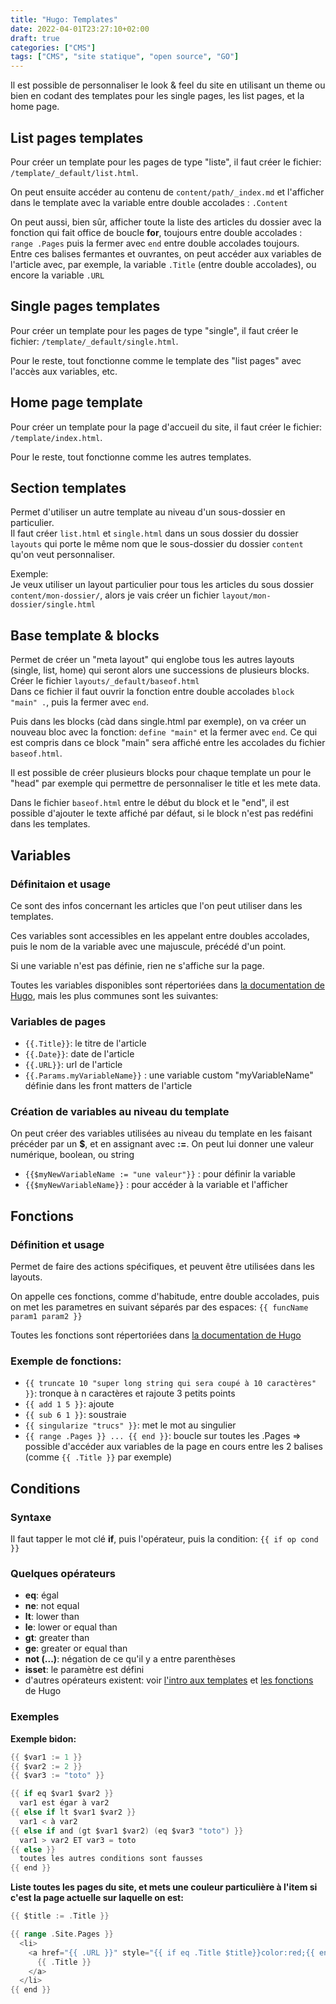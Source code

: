 ```yaml
---
title: "Hugo: Templates"
date: 2022-04-01T23:27:10+02:00
draft: true
categories: ["CMS"]
tags: ["CMS", "site statique", "open source", "GO"]
---
```


Il est possible de personnaliser le look & feel du site en utilisant un theme ou bien en codant des templates pour les single pages, les list pages, et la home page.

## List pages templates

Pour créer un template pour les pages de type "liste", il faut créer le fichier: `/template/_default/list.html`.

On peut ensuite accéder au contenu de `content/path/_index.md` et l'afficher dans le template avec la variable entre double accolades : `.Content`

On peut aussi, bien sûr, afficher toute la liste des articles du dossier avec la fonction qui fait office de boucle **for**, toujours entre double accolades : `range .Pages` puis la fermer avec `end` entre double accolades toujours.  
Entre ces balises fermantes et ouvrantes, on peut accéder aux variables de l'article avec, par exemple, la variable `.Title` (entre double accolades), ou encore la variable `.URL`

## Single pages templates

Pour créer un template pour les pages de type "single", il faut créer le fichier: `/template/_default/single.html`.

Pour le reste, tout fonctionne comme le template des "list pages" avec l'accès aux variables, etc.

## Home page template

Pour créer un template pour la page d'accueil du site, il faut créer le fichier: `/template/index.html`.

Pour le reste, tout fonctionne comme les autres templates.

## Section templates

Permet d'utiliser un autre template au niveau d'un sous-dossier en particulier.  
Il faut créer `list.html` et `single.html` dans un sous dossier du dossier `layouts` qui porte le même nom que le sous-dossier du dossier `content` qu'on veut personnaliser.

Exemple:  
Je veux utiliser un layout particulier pour tous les articles du sous dossier `content/mon-dossier/`, alors je vais créer un fichier `layout/mon-dossier/single.html`

## Base template & blocks

Permet de créer un "meta layout" qui englobe tous les autres layouts (single, list, home) qui seront alors une successions de plusieurs blocks.  
Créer le fichier `layouts/_default/baseof.html`  
Dans ce fichier il faut ouvrir la fonction entre double accolades `block "main" .`, puis la fermer avec `end`.

Puis dans les blocks (càd dans single.html par exemple), on va créer un nouveau bloc avec la fonction: `define "main"` et la fermer avec `end`. Ce qui est compris dans ce block "main" sera affiché entre les accolades du fichier `baseof.html`.

Il est possible de créer plusieurs blocks pour chaque template un pour le "head" par exemple qui permettre de personnaliser le title et les mete data.

Dans le fichier `baseof.html` entre le début du block et le "end", il est possible d'ajouter le texte affiché par défaut, si le block n'est pas redéfini dans les templates.

## Variables

### Définitaion et usage

Ce sont des infos concernant les articles que l'on peut utiliser dans les templates.

Ces variables sont accessibles en les appelant entre doubles accolades, puis le nom de la variable avec une majuscule, précédé d'un point.

Si une variable n'est pas définie, rien ne s'affiche sur la page.

Toutes les variables disponibles sont répertoriées dans [la documentation de Hugo](https://gohugo.io/variables/), mais les plus communes sont les suivantes:

### Variables de pages

- `{{.Title}}`: le titre de l'article
- `{{.Date}}`: date de l'article
- `{{.URL}}`: url de l'article
- `{{.Params.myVariableName}}` : une variable custom "myVariableName" définie dans les front matters de l'article

### Création de variables au niveau du template

On peut créer des variables utilisées au niveau du template en les faisant précéder par un **$**, et en assignant avec **:=**. On peut lui donner une valeur numérique, boolean, ou string

- `{{$myNewVariableName := "une valeur"}}` : pour définir la variable
- `{{$myNewVariableName}}` : pour accéder à la variable et l'afficher

## Fonctions

### Définition et usage

Permet de faire des actions spécifiques, et peuvent être utilisées dans les layouts.

On appelle ces fonctions, comme d'habitude, entre double accolades, puis on met les parametres en suivant séparés par des espaces: `{{ funcName param1 param2 }}`

Toutes les fonctions sont répertoriées dans [la documentation de Hugo](https://gohugo.io/functions/)

### Exemple de fonctions:

- `{{ truncate 10 "super long string qui sera coupé à 10 caractères" }}`: tronque à n caractères et rajoute 3 petits points
- `{{ add 1 5 }}`: ajoute
- `{{ sub 6 1 }}`: soustraie
- `{{ singularize "trucs" }}`: met le mot au singulier
- `{{ range .Pages }} ... {{ end }}`: boucle sur toutes les .Pages => possible d'accéder aux variables de la page en cours entre les 2 balises (comme `{{ .Title }}` par exemple)

## Conditions

### Syntaxe

Il faut tapper le mot clé **if**, puis l'opérateur, puis la condition: `{{ if op cond }}`

### Quelques opérateurs

- **eq**: égal
- **ne**: not equal
- **lt**: lower than
- **le**: lower or equal than
- **gt**: greater than
- **ge**: greater or equal than
- **not (...)**: négation de ce qu'il y a entre parenthèses
- **isset**: le paramètre est défini
- d'autres opérateurs existent: voir [l'intro aux templates](https://gohugo.io/templates/introduction/) et [les fonctions](https://gohugo.io/functions/) de Hugo

### Exemples

**Exemple bidon:**

```go
{{ $var1 := 1 }}
{{ $var2 := 2 }}
{{ $var3 := "toto" }}

{{ if eq $var1 $var2 }}
  var1 est égar à var2
{{ else if lt $var1 $var2 }}
  var1 < à var2
{{ else if and (gt $var1 $var2) (eq $var3 "toto") }}
  var1 > var2 ET var3 = toto
{{ else }}
  toutes les autres conditions sont fausses
{{ end }}
```

**Liste toutes les pages du site, et mets une couleur particulière à l'item si c'est la page actuelle sur laquelle on est:**

```go
{{ $title := .Title }}

{{ range .Site.Pages }}
  <li>
    <a href="{{ .URL }}" style="{{ if eq .Title $title}}color:red;{{ end }}">
      {{ .Title }}
    </a>
  </li>
{{ end }}
```
